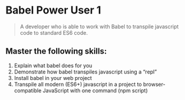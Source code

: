 # Babel Power User 1
> A developer who is able to work with Babel to transpile javascript code to standard ES6 code.

## Master the following skills:
1. Explain what babel does for you
2. Demonstrate how babel transpiles javascript using a “repl”
3. Install babel in your web project
4. Transpile all modern (ES6+) javascript in a project to browser-compatible JavaScript with one command (npm script)